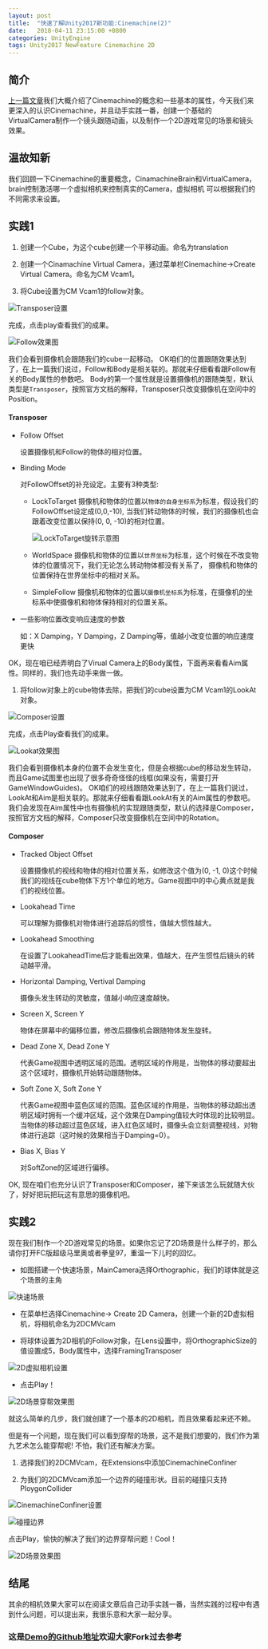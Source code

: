 ```yaml
---
layout: post
title:  "快速了解Unity2017新功能:Cinemachine(2)"
date:   2018-04-11 23:15:00 +0800
categories: UnityEngine 
tags: Unity2017 NewFeature Cinemachine 2D
---
```


## 简介

[上一篇文章](https://aabao.github.io/Unity2017_Cinemachine_1/)我们大概介绍了Cinemachine的概念和一些基本的属性，今天我们来更深入的认识Cinemachine，并且动手实践一番，创建一个基础的
VirtualCamera制作一个镜头跟随动画，以及制作一个2D游戏常见的场景和镜头效果。

## 温故知新 

我们回顾一下Cinemachine的重要概念，CinamachineBrain和VirtualCamera，brain控制激活哪一个虚拟相机来控制真实的Camera，虚拟相机
可以根据我们的不同需求来设置。

## 实践1

1. 创建一个Cube，为这个cube创建一个平移动画。命名为translation

2. 创建一个Cinamachine Virtual Camera，通过菜单栏Cinemachine->Create Virtual Camera。命名为CM Vcam1。

3. 将Cube设置为CM Vcam1的follow对象。

![Transposer设置](http://oxujermt3.bkt.clouddn.com/image/blog/201804112315/transposer设置.png)

完成，点击play查看我们的成果。

![Follow效果图](http://oxujermt3.bkt.clouddn.com/image/blog/201804112315/follow效果图.gif)

我们会看到摄像机会跟随我们的cube一起移动。
OK咱们的位置跟随效果达到了，在上一篇我们说过，Follow和Body是相关联的。那就来仔细看看跟Follow有关的Body属性的参数吧。
Body的第一个属性就是设置摄像机的跟随类型，默认类型是`Transposer`，按照官方文档的解释，Transposer只改变摄像机在空间中的Position。

#### Transposer 

* Follow Offset

	设置摄像机和Follow的物体的相对位置。

* Binding Mode

	对FollowOffset的补充设定。主要有3种类型:

	* LockToTarget 摄像机和物体的位置以`物体的自身坐标系`为标准，假设我们的FollowOffset设定成(0,0,-10),
	当我们转动物体的时候，我们的摄像机也会跟着改变位置以保持(0, 0, -10)的相对位置。

	  ![LockToTarget旋转示意图](http://oxujermt3.bkt.clouddn.com/image/blog/201804112315/LockToTarget示意图.gif)

	* WorldSpace 摄像机和物体的位置以`世界坐标`为标准，这个时候在不改变物体的位置情况下，我们无论怎么转动物体都没有关系了，
	摄像机和物体的位置保持在世界坐标中的相对关系。

	* SimpleFollow 摄像机和物体的位置以`摄像机坐标系`为标准，在摄像机的坐标系中使摄像机和物体保持相对的位置关系。

* 一些影响位置改变响应速度的参数

	如：X Damping，Y Damping，Z Damping等，值越小改变位置的响应速度更快

OK，现在咱已经弄明白了Virual Camera上的Body属性，下面再来看看Aim属性。同样的，我们也先动手来做一做。

1. 将follow对象上的cube物体去除，把我们的cube设置为CM Vcam1的LookAt对象。

![Composer设置](http://oxujermt3.bkt.clouddn.com/image/blog/201804112315/composer设置.png)

完成，点击Play查看我们的成果。

![Lookat效果图](http://oxujermt3.bkt.clouddn.com/image/blog/201804112315/lookat效果图2.gif)

我们会看到摄像机本身的位置不会发生变化，但是会根据cube的移动发生转动，而且Game试图里也出现了很多奇奇怪怪的线框(如果没有，需要打开GameWindowGuides)。
OK咱们的视线跟随效果达到了，在上一篇我们说过，LookAt和Aim是相关联的。那就来仔细看看跟LookAt有关的Aim属性的参数吧。
我们会发现在Aim属性中也有摄像机的实现跟随类型，默认的选择是Composer，按照官方文档的解释，Composer只改变摄像机在空间中的Rotation。

#### Composer

* Tracked Object Offset

	设置摄像机的视线和物体的相对位置关系，如修改这个值为(0, -1, 0)这个时候我们的视线在cube物体下方1个单位的地方。Game视图中的中心黄点就是我们的视线位置。

* Lookahead Time

	可以理解为摄像机对物体进行追踪后的惯性，值越大惯性越大。

* Lookahead Smoothing

	在设置了LookaheadTime后才能看出效果，值越大，在产生惯性后镜头的转动越平滑。

* Horizontal Damping, Vertival Damping

	摄像头发生转动的灵敏度，值越小响应速度越快。

* Screen X, Screen Y

	物体在屏幕中的偏移位置，修改后摄像机会跟随物体发生旋转。

* Dead Zone X, Dead Zone Y

	代表Game视图中透明区域的范围。透明区域的作用是，当物体的移动要超出这个区域时，摄像机开始转动跟随物体。

* Soft Zone X, Soft Zone Y

	代表Game视图中蓝色区域的范围。蓝色区域的作用是，当物体的移动超出透明区域时拥有一个缓冲区域，这个效果在Damping值较大时体现的比较明显。
	当物体的移动超过蓝色区域，进入红色区域时，摄像头会立刻调整视线，对物体进行追踪（这时候的效果相当于Damping=0）。

* Bias X, Bias Y

	对SoftZone的区域进行偏移。

OK, 现在咱们也充分认识了Transposer和Composer，接下来该怎么玩就随大伙了，好好把玩把玩这有意思的摄像机吧。

## 实践2

现在我们制作一个2D游戏常见的场景。如果你忘记了2D场景是什么样子的，那么请你打开FC版超级马里奥或者拳皇97，重温一下儿时的回忆。

* 如图搭建一个快速场景，MainCamera选择Orthographic，我们的球体就是这个场景的主角

![快速场景](http://oxujermt3.bkt.clouddn.com/image/blog/201804112315/快速场景.png)

* 在菜单栏选择Cinemachine-> Create 2D Camera，创建一个新的2D虚拟相机，将相机命名为2DCMVcam

* 将球体设置为2D相机的Follow对象，在Lens设置中，将OrthographicSize的值设置成5，Body属性中，选择FramingTransposer

![2D虚拟相机设置](http://oxujermt3.bkt.clouddn.com/image/blog/201804112315/2D虚拟相机设置.png)

* 点击Play！

![2D场景穿帮效果图](http://oxujermt3.bkt.clouddn.com/image/blog/201804112315/2D相机穿帮效果.gif)

就这么简单的几步，我们就创建了一个基本的2D相机，而且效果看起来还不赖。

但是有一个问题，现在我们可以看到穿帮的场景，这不是我们想要的，我们作为第九艺术怎么能穿帮呢!
不怕，我们还有解决方案。

1. 选择我们的2DCMVcam，在Extensions中添加CinemachineConfiner

2. 为我们的2DCMVcam添加一个边界的碰撞形状。目前的碰撞只支持PloygonCollider

![CinemachineConfiner设置](http://oxujermt3.bkt.clouddn.com/image/blog/201804112315/CinemachineConfiner设置.png)

![碰撞边界](http://oxujermt3.bkt.clouddn.com/image/blog/201804112315/碰撞边界.png)

点击Play，愉快的解决了我们的边界穿帮问题！Cool！

![2D场景效果图](http://oxujermt3.bkt.clouddn.com/image/blog/201804112315/2D相机效果.gif)

## 结尾

其余的相机效果大家可以在阅读文章后自己动手实践一番，当然实践的过程中有遇到什么问题，可以提出来，我很乐意和大家一起分享。

### 这是[Demo的Github地址](https://github.com/aaBaO/DemoRepository)欢迎大家Fork过去参考
